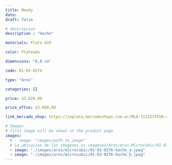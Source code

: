 ```yaml
---
title: Mandy
date: 
draft: false

# descripcion
description : "Hache"

materials: Plata 925

color: Plateado

dimensions: "0,8 cm"

code: 01-03-0276

type: "Aros"

categories: []

price: $3.620,00

price_eftvo: $3.080,00

link_mercado_shop: https://inplata.mercadoshops.com.ar/MLA-1113237658-aros-clásicos-en-plata-925-y-microcubic-mandy--_JM

# Images
# first image will be shown in the product page
images:
  # - image: "images/path_to_image"
  # La ubicacion de las imagenes es imagenes/Aros/Aros.Microcubic/01-03-0276-mandy
  - image: "./images/aros/microcubic/01-03-0276-hache_a.jpeg"
  - image: "./images/aros/microcubic/01-03-0276-hache_b.jpeg"
---
```

